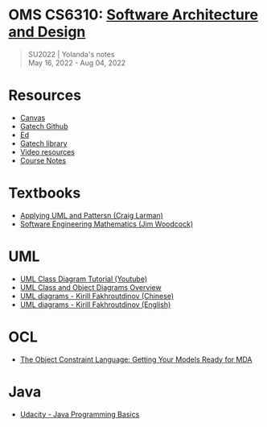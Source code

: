 # OMS CS6310: [Software Architecture and Design](https://omscs.gatech.edu/cs-6310-software-architecture-design)
> SU2022 | Yolanda's notes <br>
> May 16, 2022 - Aug 04, 2022

# Resources
- [Canvas](https://gatech.instructure.com/courses/255528)
- [Gatech Github](https://github.gatech.edu/)
- [Ed](https://edstem.org/us/courses/22421/discussion/)
- [Gatech library](https://www.library.gatech.edu/)
- [Video resources](https://gatech.instructure.com/courses/255528/external_tools/116)
- [Course Notes](https://github.com/vsamov/omscs/blob/master/docs/cs6310-software-architecture-%26-design.md)

# Textbooks
- [Applying UML and Pattersn (Craig Larman)](https://learning.oreilly.com/library/view/applying-uml-and/0131489062/)
- [Software Engineering Mathematics (Jim Woodcock)](https://www.amazon.com/gp/product/0201504243/qid=1136215992/sr=1-1/ref=sr_1_1/104-9753716-9478358?s=books&v=glance&n=283155)

# UML
- [UML Class Diagram Tutorial (Youtube)](https://www.youtube.com/watch?v=UI6lqHOVHic)
- [UML Class and Object Diagrams Overview](https://www.uml-diagrams.org/class-diagrams-overview.html)
- [UML diagrams - Kirill Fakhroutdinov (Chinese)](http://lib.uml.com.cn/ebook/UML2.5/UML.asp)
- [UML diagrams - Kirill Fakhroutdinov (English)](https://www.uml-diagrams.org/)

# OCL
- [The Object Constraint Language: Getting Your Models Ready for MDA](https://flylib.com/books/en/3.454.1/)

# Java
- [Udacity - Java Programming Basics](https://www.udacity.com/course/java-programming-basics--ud282)

